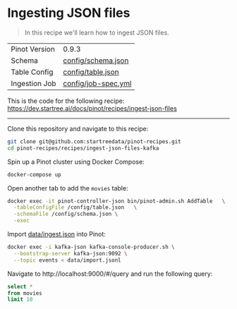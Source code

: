 # Ingesting JSON files

> In this recipe we'll learn how to ingest JSON files.

<table>
  <tr>
    <td>Pinot Version</td>
    <td>0.9.3</td>
  </tr>
  <tr>
    <td>Schema</td>
    <td><a href="config/schema.json">config/schema.json</a></td>
  </tr>
    <tr>
    <td>Table Config</td>
    <td><a href="config/table.json">config/table.json</a></td>
  </tr>
      <tr>
    <td>Ingestion Job</td>
    <td><a href="config/job-spec.yml">config/job-spec.yml</a></td>
  </tr>
</table>

This is the code for the following recipe: https://dev.startree.ai/docs/pinot/recipes/ingest-json-files

***

Clone this repository and navigate to this recipe:

```bash
git clone git@github.com:startreedata/pinot-recipes.git
cd pinot-recipes/recipes/ingest-json-files-kafka
```

Spin up a Pinot cluster using Docker Compose:

```bash
docker-compose up
```

Open another tab to add the `movies` table:

```bash
docker exec -it pinot-controller-json bin/pinot-admin.sh AddTable   \
  -tableConfigFile /config/table.json   \
  -schemaFile /config/schema.json \
  -exec
```

Import [data/ingest.json](data/import.json) into Pinot:

```bash
docker exec -i kafka-json kafka-console-producer.sh \
  --bootstrap-server kafka-json:9092 \
  --topic events < data/import.jsonl
```

Navigate to http://localhost:9000/#/query and run the following query:

```sql
select * 
from movies 
limit 10
```
